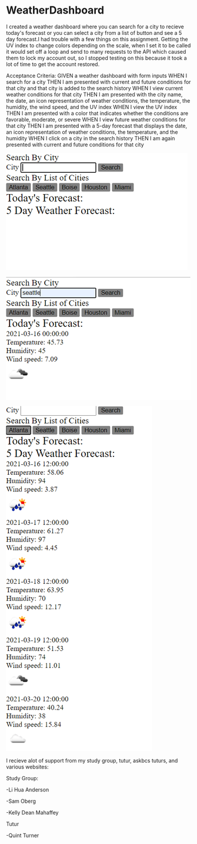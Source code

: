 # WeatherDashboard

I created a weather dashboard where you can search for a city to recieve today's forecast or you can select a city from a list of button and see a 5 day forecast.I had trouble with a few things on this assignment. Getting the UV index to change colors depending on the scale, when I set it to be called it would set off a loop and send to many requests to the API which caused them to lock my account out, so I stopped testing on this because it took a lot of time to get the account restored.

Acceptance Criteria:
GIVEN a weather dashboard with form inputs
WHEN I search for a city
THEN I am presented with current and future conditions for that city and that city is added to the search history
WHEN I view current weather conditions for that city
THEN I am presented with the city name, the date, an icon representation of weather conditions, the temperature, the humidity, the wind speed, and the UV index
WHEN I view the UV index
THEN I am presented with a color that indicates whether the conditions are favorable, moderate, or severe
WHEN I view future weather conditions for that city
THEN I am presented with a 5-day forecast that displays the date, an icon representation of weather conditions, the temperature, and the humidity
WHEN I click on a city in the search history
THEN I am again presented with current and future conditions for that city

![Screenshots](./startscreen.PNG)


![Screenshots](./citysearch.PNG)


![Screenshots](./searchbybutton.PNG)

I recieve alot of support from my study group, tutur, askbcs tuturs, and various websites: 

Study Group:

-Li Hua Anderson

-Sam Oberg

-Kelly Dean Mahaffey

Tutur

-Quint Turner
